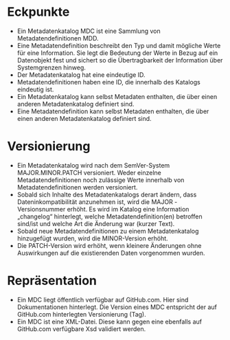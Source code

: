 # Eckpunkte
- Ein Metadatenkatalog MDC ist eine Sammlung von Metadatendefinitionen MDD. 
- Eine Metadatendefinition beschreibt den Typ und damit mögliche Werte für eine Information. Sie legt die Bedeutung der Werte in Bezug auf ein Datenobjekt fest und sichert so die Übertragbarkeit der Information über Systemgrenzen hinweg.
- Der Metadatenkatalog hat eine eindeutige ID.
- Metadatendefinitionen haben eine ID, die innerhalb des Katalogs eindeutig ist.
- Ein Metadatenkatalog kann selbst Metadaten enthalten, die über einen anderen Metadatenkatalog definiert sind.
- Eine Metadatendefinition kann selbst Metadaten enthalten, die über einen anderen Metadatenkatalog definiert sind.
# Versionierung
- Ein Metadatenkatalog wird nach dem SemVer-System MAJOR.MINOR.PATCH versioniert. Weder einzelne Metadatendefinitionen noch zulässige Werte innerhalb von Metadatendefinitionen werden versioniert.
- Sobald sich Inhalte des Metadatenkatalogs derart ändern, dass Dateninkompatibilität anzunehmen ist, wird die MAJOR -Versionsnummer erhöht. Es wird im Katalog eine Information „changelog“ hinterlegt, welche Metadatendefinition(en) betroffen sind/ist und welche Art die Änderung war (kurzer Text).
- Sobald neue Metadatendefinitionen zu einem Metadatenkatalog hinzugefügt wurden, wird die MINOR-Version erhöht.
- Die PATCH-Version wird erhöht, wenn kleinere Änderungen ohne Auswirkungen auf die existierenden Daten vorgenommen wurden.
# Repräsentation
- Ein MDC liegt öffentlich verfügbar auf GitHub.com. Hier sind Dokumentationen hinterlegt. Die Version eines MDC entspricht der auf GitHub.com hinterlegten Versionierung (Tag).
- Ein MDC ist eine XML-Datei. Diese kann gegen eine ebenfalls auf GitHub.com verfügbare Xsd validiert werden.
